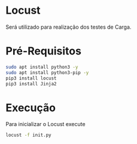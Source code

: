 # Locust

Será utilizado para realização dos testes de Carga.

# Pré-Requisitos
```bash
sudo apt install python3 -y
sudo apt install python3-pip -y
pip3 install locust
pip3 install Jinja2
```

# Execução

Para inicializar o Locust execute
```bash
locust -f init.py
```